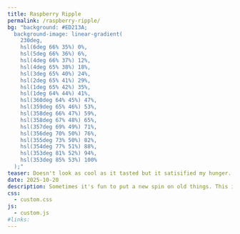 ```yaml
---
title: Raspberry Ripple
permalink: /raspberry-ripple/
bg: "background: #ED213A;
  background-image: linear-gradient(
    230deg,
    hsl(6deg 66% 35%) 0%,
    hsl(5deg 66% 36%) 6%,
    hsl(4deg 66% 37%) 12%,
    hsl(4deg 65% 38%) 18%,
    hsl(3deg 65% 40%) 24%,
    hsl(2deg 65% 41%) 29%,
    hsl(1deg 65% 42%) 35%,
    hsl(1deg 64% 44%) 41%,
    hsl(360deg 64% 45%) 47%,
    hsl(359deg 65% 46%) 53%,
    hsl(358deg 66% 47%) 59%,
    hsl(358deg 67% 48%) 65%,
    hsl(357deg 69% 49%) 71%,
    hsl(356deg 70% 50%) 76%,
    hsl(355deg 73% 50%) 82%,
    hsl(354deg 77% 51%) 88%,
    hsl(353deg 81% 52%) 94%,
    hsl(353deg 85% 53%) 100%
  );"
teaser: Doesn't look as cool as it tasted but it satisified my hunger.
date: 2025-10-20
description: Sometimes it's fun to put a new spin on old things. This is my intrepreation of what it would look like if I took this British childhood classic, vanilla ice cream with raspberry swirls, and turned it into code.
css:
  - custom.css
js:
  - custom.js
#links:
---
```

<div class="ripple-box border shadow" data-image="rasp.jpg"></div>